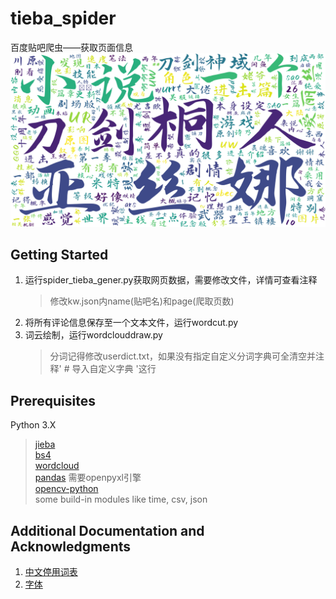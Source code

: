 # tieba_spider

百度贴吧爬虫——获取页面信息<br>
![Display Picture](./res/tieba-wordcloud.png)<br>

## Getting Started

1. 运行spider_tieba_gener.py获取网页数据，需要修改文件，详情可查看注释<br>
    > 修改kw.json内name(贴吧名)和page(爬取页数)
2. 将所有评论信息保存至一个文本文件，运行wordcut.py<br>
3. 词云绘制，运行wordclouddraw.py<br>
    > 分词记得修改userdict.txt，如果没有指定自定义分词字典可全清空并注释' # 导入自定义字典 '这行

## Prerequisites

Python 3.X

> [jieba](https://pypi.org/project/jieba/)<br>
> [bs4](https://beautiful-soup-4.readthedocs.io/en/latest/)<br>
> [wordcloud](https://pypi.org/project/wordcloud/)<br>
> [pandas](https://pandas.pydata.org/) 需要openpyxl引擎<br>
> [opencv-python](https://docs.opencv.org/4.x/d6/d00/tutorial_py_root.html)<br>
> some build-in modules like time, csv, json<br>


## Additional Documentation and Acknowledgments
1. [中文停用词表](https://github.com/goto456/stopwords)<br>
2. [字体](https://www.100font.com/thread-562.htm)<br>
